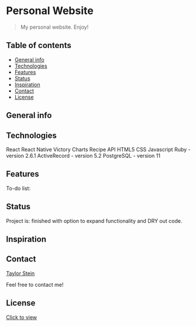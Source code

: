 # Personal Website
> My personal website. Enjoy!

## Table of contents
* [General info](#general-info)
* [Technologies](#technologies)
* [Features](#features)
* [Status](#status)
* [Inspiration](#inspiration)
* [Contact](#contact)
* [License](#license)

## General info

## Technologies
React
React Native
Victory Charts
Recipe API
HTML5
CSS
Javascript
Ruby - version 2.6.1
ActiveRecord - version 5.2
PostgreSQL - version 11

## Features

To-do list:

## Status
Project is: finished with option to expand functionality and DRY out code.

## Inspiration

## Contact
[Taylor Stein](www.linkedin.com/in/taylor-stein)

Feel free to contact me!

## License
[Click to view](https://github.com/ChefBoyRT/personal-website/blob/master/LICENSE)
